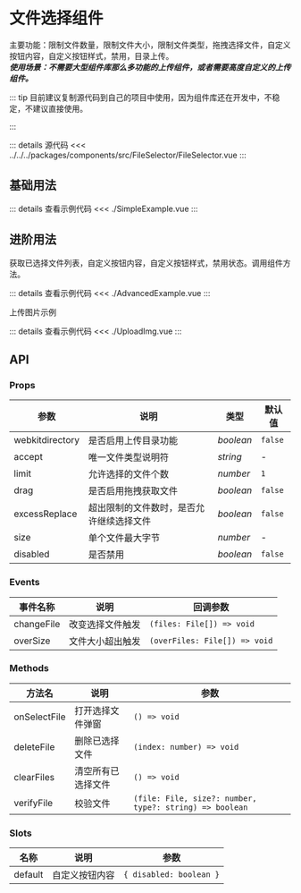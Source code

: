 <script setup lang="ts">
import UploadImg from './UploadImg.vue'
import SimpleExample from './SimpleExample.vue'
import AdvancedExample from './AdvancedExample.vue'
</script>
# 文件选择组件

主要功能：限制文件数量，限制文件大小，限制文件类型，拖拽选择文件，自定义按钮内容，自定义按钮样式，禁用，目录上传。  
***使用场景：不需要大型组件库那么多功能的上传组件，或者需要高度自定义的上传组件。***

::: tip
目前建议复制源代码到自己的项目中使用，因为组件库还在开发中，不稳定，不建议直接使用。  

:::

::: details 源代码
<<< ../../../packages/components/src/FileSelector/FileSelector.vue
:::

## 基础用法

<SimpleExample />

::: details 查看示例代码
<<< ./SimpleExample.vue
:::

## 进阶用法

获取已选择文件列表，自定义按钮内容，自定义按钮样式，禁用状态。调用组件方法。

<AdvancedExample />

::: details 查看示例代码
<<< ./AdvancedExample.vue
:::

上传图片示例

<UploadImg />
::: details 查看示例代码
<<< ./UploadImg.vue
:::

## API

### Props

| 参数 | 说明 | 类型 | 默认值 |
| --- | --- | --- | --- |
| webkitdirectory | 是否启用上传目录功能 | _boolean_ | `false` |
| accept | 唯一文件类型说明符 | _string_ | - |
| limit | 允许选择的文件个数 | _number_ | `1` |
| drag | 是否启用拖拽获取文件 | _boolean_ | `false` | 
| excessReplace | 超出限制的文件数时，是否允许继续选择文件 | _boolean_ | `false` | 
| size | 单个文件最大字节 | _number_ | - | 
| disabled | 是否禁用 | _boolean_ | `false` | 

### Events

| 事件名称 | 说明 | 回调参数 |
| --- | --- | --- | 
| changeFile | 改变选择文件触发 | `(files: File[]) => void` | 
| overSize | 文件大小超出触发 | `(overFiles: File[]) => void` | 

### Methods

| 方法名 | 说明 | 参数 |
| --- | --- | --- |
| onSelectFile | 打开选择文件弹窗 | `() => void` |
| deleteFile | 删除已选择文件 | `(index: number) => void` |
| clearFiles | 清空所有已选择文件 | `() => void` |
| verifyFile | 校验文件 | `(file: File, size?: number, type?: string) => boolean` |

### Slots

| 名称 | 说明 | 参数 | 
| --- | --- | --- |
| default | 自定义按钮内容 | `{ disabled: boolean }` |
